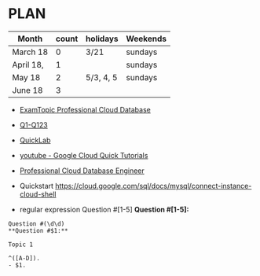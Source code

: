 # PLAN

| Month     | count | holidays  | Weekends |
| --------- | ----- | --------- | -------- |
| March 18  | 0     | 3/21      | sundays  |
| April 18, | 1     |           | sundays  |
| May 18    | 2     | 5/3, 4, 5 | sundays  |
| June 18   | 3     |           |          |

- [ExamTopic Professional Cloud Database](https://www.examtopics.com/exams/google/professional-cloud-database-engineer/view/)
- [Q1-Q123](./questions.md)
- [QuickLab]()
- [youtube - Google Cloud Quick Tutorials](https://www.youtube.com/playlist?list=PLuJRcdtonlDAN73rZsRk_eiJ0NU9h1Cms)

- [Professional Cloud Database Engineer](https://cloud.google.com/certification/cloud-database-engineer)

- Quickstart
  https://cloud.google.com/sql/docs/mysql/connect-instance-cloud-shell

- regular expression
  Question #[1-5]
  **Question #[1-5]:**

```
Question #(\d\d)
**Question #$1:**

Topic 1

^([A-D]).
- $1.
```
